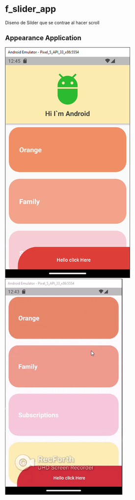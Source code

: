 # f_slider_app 
<!-- https://en.wikipedia.org/wiki/Markdown -->
<!-- https://docs.github.com/en/repositories/managing-your-repositorys-settings-and-features/customizing-your-repository/about-readmes  --> 

Diseno de Silder que se contrae al hacer scroll

## Appearance Application
  
![Appearance 1](appearance/1.png) 
![Appearance 3](appearance/1.gif)